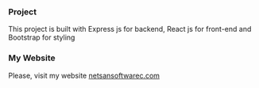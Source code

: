 ### Project
This project is built with Express js for backend, React js for front-end and Bootstrap for styling


### My Website
 Please, visit my website
[netsansoftwarec.com](https://www.netsansoftware.com/)
